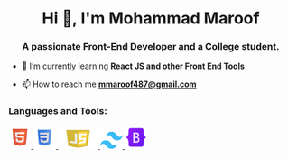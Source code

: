 <h1 align="center">Hi 👋, I'm Mohammad Maroof</h1>
<h3 align="center">A passionate Front-End Developer and a College student.</h3>

- 🌱 I’m currently learning **React JS and other Front End Tools**

- 📫 How to reach me **mmaroof487@gmail.com**

<p align="left">
</p>

<h3 align="left">Languages and Tools:</h3>
<p align="left">
<!-- *html -->
<a href="https://www.w3.org/html/" target="_blank" rel="noreferrer">
<img src="image-removebg-preview3.png" alt="html5" width="40" height="40"/> </a>
<!-- *css -->
<a href="https://www.w3schools.com/css/" target="_blank" rel="noreferrer">
<img src="image-removebg-preview4.png" alt="css3" width="40" height="40"/>
</a>
<!-- *js -->
<a href="https://www.w3schools.com/js/" target="_blank" rel="noreferrer">
<img src="image-removebg-preview5.png" alt="js" width="70" height="35"/>
</a>
<!-- *tailwind -->
<a href="https://tailwindcss.com/" target="_blank" rel="noreferrer">
<img src="image-removebg-preview.png" alt="tw-css" width="40" height="30">
</a>
<!-- *bs -->
<a href="https://getbootstrap.com/" target="_blank" rel="noreferrer">
<img src="image-removebg-preview2.png" alt="bs" width="40" height="40">
</a>
